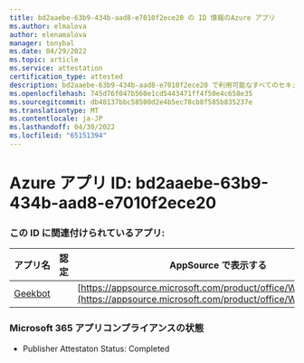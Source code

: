 ```yaml
---
title: bd2aaebe-63b9-434b-aad8-e7010f2ece20 の ID 情報のAzure アプリ
ms.author: elmalova
author: elenamalova
manager: tonybal
ms.date: 04/29/2022
ms.topic: article
ms.service: attestation
certification_type: attested
description: bd2aaebe-63b9-434b-aad8-e7010f2ece20 で利用可能なすべてのセキュリティとコンプライアンス情報。
ms.openlocfilehash: 745d76f047b560e1cd5443471ff4f50e4c658e35
ms.sourcegitcommit: db48137bbc58500d2e4b5ec78cb8f585b835237e
ms.translationtype: MT
ms.contentlocale: ja-JP
ms.lasthandoff: 04/30/2022
ms.locfileid: "65151394"
---
```

# <a name="azure-app-id-bd2aaebe-63b9-434b-aad8-e7010f2ece20"></a>Azure アプリ ID: bd2aaebe-63b9-434b-aad8-e7010f2ece20


### <a name="apps-associated-with-this-id"></a>この ID に関連付けられているアプリ:
| **アプリ名** | **認定** | **AppSource で表示する** |
|--------------|---------------|-----------------------|
| [Geekbot](../forward/WA200003224.md) |  | [https://appsource.microsoft.com/product/office/WA200003224](https://appsource.microsoft.com/product/office/WA200003224) |

### <a name="microsoft-365-app-compliance-status"></a>Microsoft 365 アプリコンプライアンスの状態
- Publisher Attestaton Status: Completed
